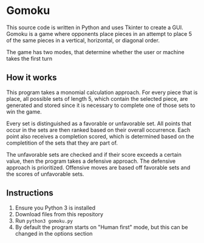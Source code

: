 # Gomoku 
This source code is written in Python and uses Tkinter to create a GUI. Gomoku is a game where opponents place pieces in an attempt to place 5 of the same pieces in a vertical, horizontal, or diagonal order.

The game has two modes, that determine whether the user or machine takes the first turn

## How it works
This program takes a monomial calculation approach. For every piece that is place, all possible sets of length 5, which contain the selected piece, are generated and stored since it is necessary to complete one of those sets to win the game. 

Every set is distinguished as a favorable or unfavorable set. All points that occur in the sets are then ranked based on their overall occurrence. Each point also receives a completion scored, which is determined based on the completition of the sets that they are part of.

The unfavorable sets are checked and if their score exceeds a certain value, then the program takes a defensive approach. The defensive approach is prioritized. Offensive moves are based off favorable sets and the scores of unfavorable sets.

## Instructions
1. Ensure you Python 3 is installed
1. Download files from this repository
1. Run `python3 gomoku.py`
1. By default the program starts on "Human first" mode, but this can be changed in the options section